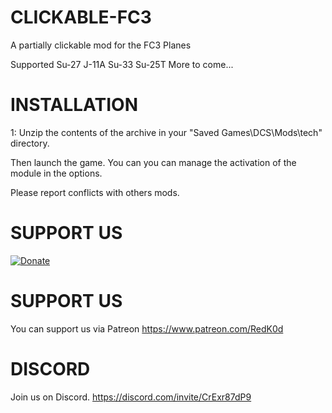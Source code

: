 # CLICKABLE-FC3
 A partially clickable mod for the FC3 Planes

 Supported
 Su-27
 J-11A
 Su-33
 Su-25T
 More to come...

 # INSTALLATION 

1: Unzip the contents of the archive in your "Saved Games\DCS\Mods\tech\" directory.


Then launch the game.
You can you can manage the activation of the module in the options.

Please report conflicts with others mods.

 # SUPPORT US
  
[![Donate](https://www.paypalobjects.com/en_US/FR/i/btn/btn_donateCC_LG.gif)](https://www.paypal.com/donate/?hosted_button_id=8RA626VEJD2SC)
                             

 
 # SUPPORT US
You can support us via Patreon 
https://www.patreon.com/RedK0d

 # DISCORD
Join us on Discord. 
https://discord.com/invite/CrExr87dP9




